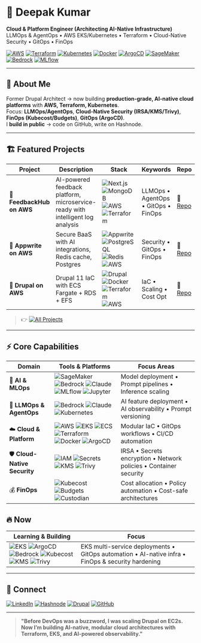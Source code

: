 # 👋 Deepak Kumar

**Cloud & Platform Engineer (Architecting AI-Native Infrastructure)**  
LLMOps & AgentOps • AWS EKS/Kubernetes • Terraform • Cloud-Native Security • GitOps • FinOps

[![AWS](https://img.shields.io/badge/AWS-232F3E?logo=amazon-aws&logoColor=white)]()
[![Terraform](https://img.shields.io/badge/Terraform-7B42BC?logo=terraform&logoColor=white)]()
[![Kubernetes](https://img.shields.io/badge/Kubernetes-326CE5?logo=kubernetes&logoColor=white)]()
[![Docker](https://img.shields.io/badge/Docker-2496ED?logo=docker&logoColor=white)]()
[![ArgoCD](https://img.shields.io/badge/GitOps-ArgoCD-blue)]()
[![SageMaker](https://img.shields.io/badge/SageMaker-652D90?logo=amazon-aws&logoColor=white)]()
[![Bedrock](https://img.shields.io/badge/AWS_Bedrock-232F3E?logo=amazon-aws&logoColor=white)]()
[![MLflow](https://img.shields.io/badge/MLflow-019733?logo=mlflow&logoColor=white)]()

---

## 💫 About Me
Former Drupal Architect → now building **production-grade, AI-native cloud platforms** with **AWS, Terraform, Kubernetes**.  
Focus: **LLMOps/AgentOps**, **Cloud-Native Security (IRSA/KMS/Trivy)**, **FinOps (Kubecost/Budgets)**, **GitOps (ArgoCD)**.  
I **build in public** → code on GitHub, write on Hashnode.

---

## 🏗️ Featured Projects

| Project | Description | Stack | Keywords | Repo |
|---|---|---|---|---|
| **📝 FeedbackHub on AWS** | AI-powered feedback platform, microservice-ready with intelligent log analysis | ![Next.js](https://img.shields.io/badge/Next.js-000?logo=next.js) ![MongoDB](https://img.shields.io/badge/MongoDB-47A248?logo=mongodb) ![AWS](https://img.shields.io/badge/AWS-232F3E?logo=amazon-aws) ![Terraform](https://img.shields.io/badge/Terraform-7B42BC?logo=terraform) | LLMOps • AgentOps • GitOps • FinOps | 🔗 [Repo](https://github.com/deepakaryan1988/feedbackhub-on-awsform) |
| **🧱 Appwrite on AWS** | Secure BaaS with AI integrations, Redis cache, Postgres | ![Appwrite](https://img.shields.io/badge/Appwrite-F02E65?logo=appwrite) ![PostgreSQL](https://img.shields.io/badge/PostgreSQL-336791?logo=postgresql) ![Redis](https://img.shields.io/badge/Redis-DC382D?logo=redis) ![AWS](https://img.shields.io/badge/AWS-232F3E?logo=amazon-aws) | Security • GitOps • FinOps | 🔗 [Repo](https://github.com/deepakaryan1988/appwrite-on-aws) |
| **🚢 Drupal on AWS** | Drupal 11 IaC with ECS Fargate + RDS + EFS | ![Drupal](https://img.shields.io/badge/Drupal-0678BE?logo=drupal) ![Docker](https://img.shields.io/badge/Docker-2496ED?logo=docker) ![Terraform](https://img.shields.io/badge/Terraform-7B42BC?logo=terraform) ![AWS](https://img.shields.io/badge/AWS-232F3E?logo=amazon-aws) | IaC • Scaling • Cost Opt | 🔗 [Repo](https://github.com/deepakaryan1988/Drupal-AWS) |

> 👉 [![All Projects](https://img.shields.io/badge/All_Projects-view-blue?logo=github)](https://github.com/deepakaryan1988?tab=repositories)

---

## ⚡ Core Capabilities

| Domain | Tools & Platforms | Focus Areas |
|---|---|---|
| 🤖 **AI & MLOps** | ![SageMaker](https://img.shields.io/badge/SageMaker-652D90?logo=amazon-aws&logoColor=white) ![Bedrock](https://img.shields.io/badge/Bedrock-232F3E?logo=amazon-aws&logoColor=white) ![Claude](https://img.shields.io/badge/Claude_AI-8A2BE2?logo=anthropic&logoColor=white) ![MLflow](https://img.shields.io/badge/MLflow-019733?logo=mlflow&logoColor=white) ![Jupyter](https://img.shields.io/badge/Jupyter-F37626?logo=jupyter&logoColor=white) | Model deployment • Prompt pipelines • Inference scaling |
| 🧠 **LLMOps & AgentOps** | ![Bedrock](https://img.shields.io/badge/Bedrock-232F3E?logo=amazon-aws&logoColor=white) ![Claude](https://img.shields.io/badge/Claude_AI-8A2BE2?logo=anthropic&logoColor=white) ![Kubernetes](https://img.shields.io/badge/Kubernetes-326CE5?logo=kubernetes&logoColor=white) | AI feature deployment • AI observability • Prompt versioning |
| ☁️ **Cloud & Platform** | ![AWS](https://img.shields.io/badge/AWS-232F3E?logo=amazon-aws&logoColor=white) ![EKS](https://img.shields.io/badge/EKS-232F3E?logo=amazon-aws&logoColor=white) ![ECS](https://img.shields.io/badge/ECS_Fargate-FF9900?logo=amazon-aws&logoColor=white) ![Terraform](https://img.shields.io/badge/Terraform-7B42BC?logo=terraform&logoColor=white) ![Docker](https://img.shields.io/badge/Docker-2496ED?logo=docker&logoColor=white) ![ArgoCD](https://img.shields.io/badge/ArgoCD-009688?logo=argo&logoColor=white) | Modular IaC • GitOps workflows • CI/CD automation |
| 🛡 **Cloud-Native Security** | ![IAM](https://img.shields.io/badge/IAM-FF9900?logo=amazon-aws&logoColor=white) ![Secrets](https://img.shields.io/badge/Secrets_Manager-FF9900?logo=amazon-aws&logoColor=white) ![KMS](https://img.shields.io/badge/KMS-FF9900?logo=amazon-aws&logoColor=white) ![Trivy](https://img.shields.io/badge/Trivy-5C2D91?logo=aqua&logoColor=white) | IRSA • Secrets encryption • Network policies • Container security |
| 💰 **FinOps** | ![Kubecost](https://img.shields.io/badge/Kubecost-326CE5?logo=kubecost&logoColor=white) ![Budgets](https://img.shields.io/badge/AWS_Budgets-232F3E?logo=amazon-aws&logoColor=white) ![Custodian](https://img.shields.io/badge/Cloud_Custodian-326CE5) | Cost allocation • Policy automation • Cost-safe architectures |

## 🔥 Now
| Learning & Building | Focus |
|---|---|
| ![EKS](https://img.shields.io/badge/EKS_Multi_Service-232F3E?logo=amazon-aws&logoColor=white) ![ArgoCD](https://img.shields.io/badge/ArgoCD-009688?logo=argo&logoColor=white) ![Bedrock](https://img.shields.io/badge/Bedrock_LLMOps-232F3E?logo=amazon-aws&logoColor=white) ![Kubecost](https://img.shields.io/badge/Kubecost-326CE5?logo=kubecost&logoColor=white) ![KMS](https://img.shields.io/badge/KMS-FF9900?logo=amazon-aws&logoColor=white) ![Trivy](https://img.shields.io/badge/Trivy-5C2D91?logo=aqua&logoColor=white) | EKS multi-service deployments • GitOps automation • AI-native infra • FinOps & security hardening |


---

## 🤝 Connect
[![LinkedIn](https://img.shields.io/badge/LinkedIn-0A66C2?logo=linkedin&logoColor=white)](https://www.linkedin.com/in/deepakaryan1988)
[![Hashnode](https://img.shields.io/badge/Blog-2962FF?logo=hashnode&logoColor=white)](https://debugdeploygrow.hashnode.dev)
[![Drupal](https://img.shields.io/badge/Drupal-0678BE?logo=drupal&logoColor=white)](https://drupal.org/u/deepakaryan1988)
[![GitHub](https://img.shields.io/badge/GitHub-181717?logo=github&logoColor=white)](https://github.com/deepakaryan1988)

---

> **"Before DevOps was a buzzword, I was scaling Drupal on EC2s. Now I’m building AI-native, modular cloud architectures with Terraform, EKS, and AI-powered observability."**
